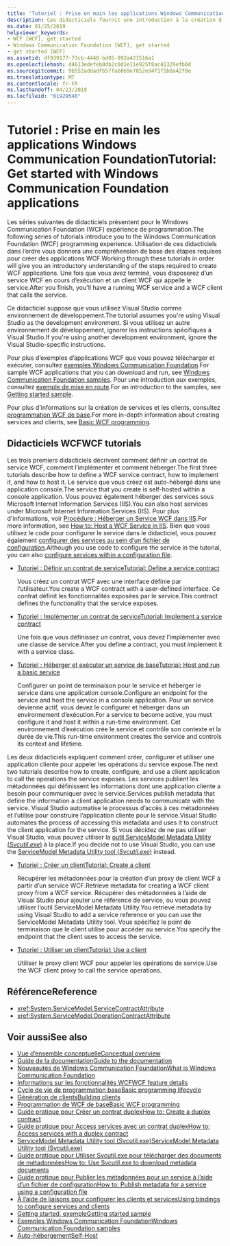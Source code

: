 ```yaml
---
title: 'Tutoriel : Prise en main les applications Windows Communication Foundation'
description: Ces didacticiels fournit une introduction à la création d’applications WCF.
ms.date: 01/25/2019
helpviewer_keywords:
- WCF [WCF], get started
- Windows Communication Foundation [WCF], get started
- get started [WCF]
ms.assetid: df939177-73cb-4440-bd95-092a421516a1
ms.openlocfilehash: d4613edefeb8db2c0d1e11e925f8ac41329efb0d
ms.sourcegitcommit: 9b552addadfb57fab0b9e7852ed4f1f1b8a42f8e
ms.translationtype: MT
ms.contentlocale: fr-FR
ms.lasthandoff: 04/23/2019
ms.locfileid: "61929540"
---
```

# <a name="tutorial-get-started-with-windows-communication-foundation-applications"></a><span data-ttu-id="49ca0-103">Tutoriel : Prise en main les applications Windows Communication Foundation</span><span class="sxs-lookup"><span data-stu-id="49ca0-103">Tutorial: Get started with Windows Communication Foundation applications</span></span>
<span data-ttu-id="49ca0-104">Les séries suivantes de didacticiels présentent pour le Windows Communication Foundation (WCF) expérience de programmation.</span><span class="sxs-lookup"><span data-stu-id="49ca0-104">The following series of tutorials introduce you to the Windows Communication Foundation (WCF) programming experience.</span></span> <span data-ttu-id="49ca0-105">Utilisation de ces didacticiels dans l’ordre vous donnera une compréhension de base des étapes requises pour créer des applications WCF.</span><span class="sxs-lookup"><span data-stu-id="49ca0-105">Working through these tutorials in order will give you an introductory understanding of the steps required to create WCF applications.</span></span> <span data-ttu-id="49ca0-106">Une fois que vous avez terminé, vous disposerez d’un service WCF en cours d’exécution et un client WCF qui appelle le service.</span><span class="sxs-lookup"><span data-stu-id="49ca0-106">After you finish, you'll have a running WCF service and a WCF client that calls the service.</span></span> 

<span data-ttu-id="49ca0-107">Ce didacticiel suppose que vous utilisez Visual Studio comme environnement de développement.</span><span class="sxs-lookup"><span data-stu-id="49ca0-107">The tutorial assumes you're using Visual Studio as the development environment.</span></span> <span data-ttu-id="49ca0-108">Si vous utilisez un autre environnement de développement, ignorer les instructions spécifiques à Visual Studio.</span><span class="sxs-lookup"><span data-stu-id="49ca0-108">If you're using another development environment, ignore the Visual Studio-specific instructions.</span></span> 

<span data-ttu-id="49ca0-109">Pour plus d’exemples d’applications WCF que vous pouvez télécharger et exécuter, consultez [exemples Windows Communication Foundation](samples/index.md).</span><span class="sxs-lookup"><span data-stu-id="49ca0-109">For sample WCF applications that you can download and run, see [Windows Communication Foundation samples](samples/index.md).</span></span> <span data-ttu-id="49ca0-110">Pour une introduction aux exemples, consultez [exemple de mise en route](samples/getting-started-sample.md).</span><span class="sxs-lookup"><span data-stu-id="49ca0-110">For an introduction to the samples, see [Getting started sample](samples/getting-started-sample.md).</span></span>

<span data-ttu-id="49ca0-111">Pour plus d’informations sur la création de services et les clients, consultez [programmation WCF de base](basic-wcf-programming.md).</span><span class="sxs-lookup"><span data-stu-id="49ca0-111">For more in-depth information about creating services and clients, see [Basic WCF programming](basic-wcf-programming.md).</span></span>

## <a name="wcf-tutorials"></a><span data-ttu-id="49ca0-112">Didacticiels WCF</span><span class="sxs-lookup"><span data-stu-id="49ca0-112">WCF tutorials</span></span>

<span data-ttu-id="49ca0-113">Les trois premiers didacticiels décrivent comment définir un contrat de service WCF, comment l’implémenter et comment héberger.</span><span class="sxs-lookup"><span data-stu-id="49ca0-113">The first three tutorials describe how to define a WCF service contract, how to implement it, and how to host it.</span></span> <span data-ttu-id="49ca0-114">Le service que vous créez est auto-hébergé dans une application console.</span><span class="sxs-lookup"><span data-stu-id="49ca0-114">The service that you create is self-hosted within a console application.</span></span> <span data-ttu-id="49ca0-115">Vous pouvez également héberger des services sous Microsoft Internet Information Services (IIS).</span><span class="sxs-lookup"><span data-stu-id="49ca0-115">You can also host services under Microsoft Internet Information Services (IIS).</span></span> <span data-ttu-id="49ca0-116">Pour plus d'informations, voir [Procédure : Héberger un Service WCF dans IIS](feature-details/how-to-host-a-wcf-service-in-iis.md).</span><span class="sxs-lookup"><span data-stu-id="49ca0-116">For more information, see [How to: Host a WCF Service in IIS](feature-details/how-to-host-a-wcf-service-in-iis.md).</span></span> <span data-ttu-id="49ca0-117">Bien que vous utilisez le code pour configurer le service dans le didacticiel, vous pouvez également [configurer des services au sein d’un fichier de configuration](configuring-services-using-configuration-files.md).</span><span class="sxs-lookup"><span data-stu-id="49ca0-117">Although you use code to configure the service in the tutorial, you can also [configure services within a configuration file](configuring-services-using-configuration-files.md).</span></span> 

- [<span data-ttu-id="49ca0-118">Tutoriel : Définir un contrat de service</span><span class="sxs-lookup"><span data-stu-id="49ca0-118">Tutorial: Define a service contract</span></span>](how-to-define-a-wcf-service-contract.md)

    <span data-ttu-id="49ca0-119">Vous créez un contrat WCF avec une interface définie par l’utilisateur.</span><span class="sxs-lookup"><span data-stu-id="49ca0-119">You create a WCF contract with a user-defined interface.</span></span> <span data-ttu-id="49ca0-120">Ce contrat définit les fonctionnalités exposées par le service.</span><span class="sxs-lookup"><span data-stu-id="49ca0-120">This contract defines the functionality that the service exposes.</span></span>

- [<span data-ttu-id="49ca0-121">Tutoriel : Implémenter un contrat de service</span><span class="sxs-lookup"><span data-stu-id="49ca0-121">Tutorial: Implement a service contract</span></span>](how-to-implement-a-wcf-contract.md)

    <span data-ttu-id="49ca0-122">Une fois que vous définissez un contrat, vous devez l’implémenter avec une classe de service.</span><span class="sxs-lookup"><span data-stu-id="49ca0-122">After you define a contract, you must implement it with a service class.</span></span>

- [<span data-ttu-id="49ca0-123">Tutoriel : Héberger et exécuter un service de base</span><span class="sxs-lookup"><span data-stu-id="49ca0-123">Tutorial: Host and run a basic service</span></span>](how-to-host-and-run-a-basic-wcf-service.md)

    <span data-ttu-id="49ca0-124">Configurer un point de terminaison pour le service et héberger le service dans une application console.</span><span class="sxs-lookup"><span data-stu-id="49ca0-124">Configure an endpoint for the service and host the service in a console application.</span></span> <span data-ttu-id="49ca0-125">Pour un service devienne actif, vous devez le configurer et héberger dans un environnement d’exécution.</span><span class="sxs-lookup"><span data-stu-id="49ca0-125">For a service to become active, you must configure it and host it within a run-time environment.</span></span> <span data-ttu-id="49ca0-126">Cet environnement d’exécution crée le service et contrôle son contexte et la durée de vie.</span><span class="sxs-lookup"><span data-stu-id="49ca0-126">This run-time environment creates the service and controls its context and lifetime.</span></span>

<span data-ttu-id="49ca0-127">Les deux didacticiels expliquent comment créer, configurer et utiliser une application cliente pour appeler les opérations du service expose.</span><span class="sxs-lookup"><span data-stu-id="49ca0-127">The next two tutorials describe how to create, configure, and use a client application to call the operations the service exposes.</span></span> <span data-ttu-id="49ca0-128">Les services publient les métadonnées qui définissent les informations dont une application cliente a besoin pour communiquer avec le service.</span><span class="sxs-lookup"><span data-stu-id="49ca0-128">Services publish metadata that define the information a client application needs to communicate with the service.</span></span> <span data-ttu-id="49ca0-129">Visual Studio automatise le processus d’accès à ces métadonnées et l’utilise pour construire l’application cliente pour le service.</span><span class="sxs-lookup"><span data-stu-id="49ca0-129">Visual Studio automates the process of accessing this metadata and uses it to construct the client application for the service.</span></span> <span data-ttu-id="49ca0-130">Si vous décidez de ne pas utiliser Visual Studio, vous pouvez utiliser la [outil ServiceModel Metadata Utility (*Svcutil.exe*)](servicemodel-metadata-utility-tool-svcutil-exe.md) à la place.</span><span class="sxs-lookup"><span data-stu-id="49ca0-130">If you decide not to use Visual Studio, you can use the [ServiceModel Metadata Utility tool (*Svcutil.exe*)](servicemodel-metadata-utility-tool-svcutil-exe.md) instead.</span></span>

- [<span data-ttu-id="49ca0-131">Tutoriel : Créer un client</span><span class="sxs-lookup"><span data-stu-id="49ca0-131">Tutorial: Create a client</span></span>](how-to-create-a-wcf-client.md)

    <span data-ttu-id="49ca0-132">Récupérer les métadonnées pour la création d’un proxy de client WCF à partir d’un service WCF.</span><span class="sxs-lookup"><span data-stu-id="49ca0-132">Retrieve metadata for creating a WCF client proxy from a WCF service.</span></span> <span data-ttu-id="49ca0-133">Récupérer des métadonnées à l’aide de Visual Studio pour ajouter une référence de service, ou vous pouvez utiliser l’outil ServiceModel Metadata Utility.</span><span class="sxs-lookup"><span data-stu-id="49ca0-133">You retrieve metadata by using Visual Studio to add a service reference or you can use the ServiceModel Metadata Utility tool.</span></span> <span data-ttu-id="49ca0-134">Vous spécifiez le point de terminaison que le client utilise pour accéder au service.</span><span class="sxs-lookup"><span data-stu-id="49ca0-134">You specify the endpoint that the client uses to access the service.</span></span>

- [<span data-ttu-id="49ca0-135">Tutoriel : Utiliser un client</span><span class="sxs-lookup"><span data-stu-id="49ca0-135">Tutorial: Use a client</span></span>](how-to-use-a-wcf-client.md)

    <span data-ttu-id="49ca0-136">Utiliser le proxy client WCF pour appeler les opérations de service.</span><span class="sxs-lookup"><span data-stu-id="49ca0-136">Use the WCF client proxy to call the service operations.</span></span>

## <a name="reference"></a><span data-ttu-id="49ca0-137">Référence</span><span class="sxs-lookup"><span data-stu-id="49ca0-137">Reference</span></span>

- <xref:System.ServiceModel.ServiceContractAttribute>
- <xref:System.ServiceModel.OperationContractAttribute>

## <a name="see-also"></a><span data-ttu-id="49ca0-138">Voir aussi</span><span class="sxs-lookup"><span data-stu-id="49ca0-138">See also</span></span>

- [<span data-ttu-id="49ca0-139">Vue d’ensemble conceptuelle</span><span class="sxs-lookup"><span data-stu-id="49ca0-139">Conceptual overview</span></span>](conceptual-overview.md)
- [<span data-ttu-id="49ca0-140">Guide de la documentation</span><span class="sxs-lookup"><span data-stu-id="49ca0-140">Guide to the documentation</span></span>](guide-to-the-documentation.md)
- [<span data-ttu-id="49ca0-141">Nouveautés de Windows Communication Foundation</span><span class="sxs-lookup"><span data-stu-id="49ca0-141">What is Windows Communication Foundation</span></span>](whats-wcf.md)
- [<span data-ttu-id="49ca0-142">Informations sur les fonctionnalités WCF</span><span class="sxs-lookup"><span data-stu-id="49ca0-142">WCF feature details</span></span>](feature-details/index.md)
- [<span data-ttu-id="49ca0-143">Cycle de vie de programmation base</span><span class="sxs-lookup"><span data-stu-id="49ca0-143">Basic programming lifecycle</span></span>](basic-programming-lifecycle.md)
- [<span data-ttu-id="49ca0-144">Génération de clients</span><span class="sxs-lookup"><span data-stu-id="49ca0-144">Building clients</span></span>](building-clients.md)
- [<span data-ttu-id="49ca0-145">Programmation de WCF de base</span><span class="sxs-lookup"><span data-stu-id="49ca0-145">Basic WCF programming</span></span>](basic-wcf-programming.md)
- [<span data-ttu-id="49ca0-146">Guide pratique pour Créer un contrat duplex</span><span class="sxs-lookup"><span data-stu-id="49ca0-146">How to: Create a duplex contract</span></span>](feature-details/how-to-create-a-duplex-contract.md)
- [<span data-ttu-id="49ca0-147">Guide pratique pour Access services avec un contrat duplex</span><span class="sxs-lookup"><span data-stu-id="49ca0-147">How to: Access services with a duplex contract</span></span>](feature-details/how-to-access-services-with-a-duplex-contract.md)
- [<span data-ttu-id="49ca0-148">ServiceModel Metadata Utility tool (Svcutil.exe)</span><span class="sxs-lookup"><span data-stu-id="49ca0-148">ServiceModel Metadata Utility tool (Svcutil.exe)</span></span>](servicemodel-metadata-utility-tool-svcutil-exe.md)
- [<span data-ttu-id="49ca0-149">Guide pratique pour Utiliser Svcutil.exe pour télécharger des documents de métadonnées</span><span class="sxs-lookup"><span data-stu-id="49ca0-149">How to: Use Svcutil.exe to download metadata documents</span></span>](feature-details/how-to-use-svcutil-exe-to-download-metadata-documents.md)
- [<span data-ttu-id="49ca0-150">Guide pratique pour Publier les métadonnées pour un service à l’aide d’un fichier de configuration</span><span class="sxs-lookup"><span data-stu-id="49ca0-150">How to: Publish metadata for a service using a configuration file</span></span>](feature-details/how-to-publish-metadata-for-a-service-using-a-configuration-file.md)
- [<span data-ttu-id="49ca0-151">À l’aide de liaisons pour configurer les clients et services</span><span class="sxs-lookup"><span data-stu-id="49ca0-151">Using bindings to configure services and clients</span></span>](using-bindings-to-configure-services-and-clients.md)
- [<span data-ttu-id="49ca0-152">Getting started, exemple</span><span class="sxs-lookup"><span data-stu-id="49ca0-152">Getting started sample</span></span>](samples/getting-started-sample.md)
- [<span data-ttu-id="49ca0-153">Exemples Windows Communication Foundation</span><span class="sxs-lookup"><span data-stu-id="49ca0-153">Windows Communication Foundation samples</span></span>](samples/index.md)
- [<span data-ttu-id="49ca0-154">Auto-hébergement</span><span class="sxs-lookup"><span data-stu-id="49ca0-154">Self-Host</span></span>](samples/self-host.md)

